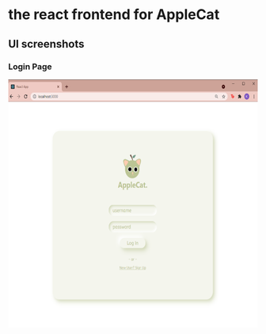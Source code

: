 # the react frontend for AppleCat

## UI screenshots
### Login Page
<img src = "/screenshots/login_demo.png" height="500">